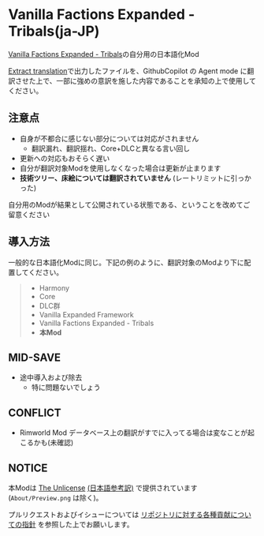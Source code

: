 # Vanilla Factions Expanded - Tribals(ja-JP)

[Vanilla Factions Expanded - Tribals](https://steamcommunity.com/sharedfiles/filedetails/?id=3079786283)の自分用の日本語化Mod

[Extract translation](https://steamcommunity.com/sharedfiles/filedetails/?id=3026452122)で出力したファイルを、GithubCopilot の Agent mode に翻訳させた上で、一部に強めの意訳を施した内容であることを承知の上で使用してください。

## 注意点

* 自身が不都合に感じない部分については対応がされません
  * 翻訳漏れ、翻訳揺れ、Core+DLCと異なる言い回し
* 更新への対応もおそらく遅い
* 自分が翻訳対象Modを使用しなくなった場合は更新が止まります
* **技術ツリー、床絵については翻訳されていません** (レートリミットに引っかった)

自分用のModが結果として公開されている状態である、ということを改めてご留意ください

## 導入方法

一般的な日本語化Modに同じ。下記の例のように、翻訳対象のModより下に配置してください。

> * Harmony
> * Core
> * DLC群
> * Vanilla Expanded Framework
> * Vanilla Factions Expanded - Tribals
> * **本Mod**

## MID-SAVE

* 途中導入および除去
  * 特に問題ないでしょう

## CONFLICT

* Rimworld Mod データベース上の翻訳がすでに入ってる場合は変なことが起こるかも(未確認)

## NOTICE

本Modは [The Unlicense](LICENSE) [(日本語参考訳)](https://licenses.opensource.jp/Unlicense/Unlicense.html) で提供されています(`About/Preview.png` は除く)。

プルリクエストおよびイシューについては [リポジトリに対する各種貢献についての指針](https://github.com/piet-rian/.github/blob/main/CONTRIBUTING.md) を参照した上でお願いします。
